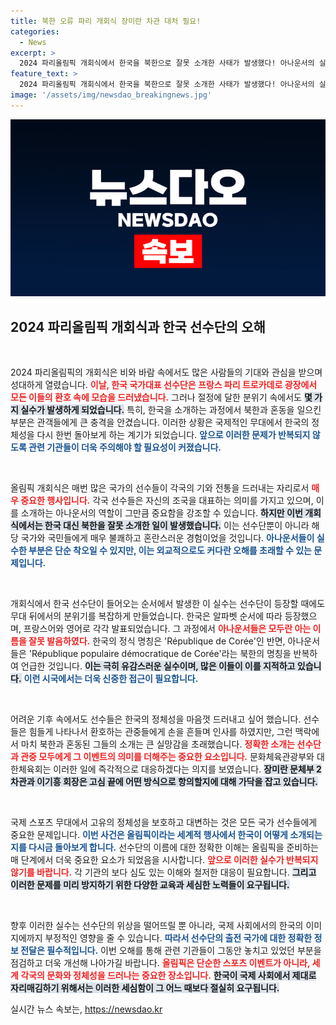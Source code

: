 ```yaml
---
title: 북한 오류 파리 개회식 장미란 차관 대처 필요!
categories:
  - News
excerpt: >
  2024 파리올림픽 개회식에서 한국을 북한으로 잘못 소개한 사태가 발생했다! 아나운서의 실수로 한국이 사라지고 북한만 두 번 언급되는 웃지 못할 상황. 문화체육관광부는 즉각 대응 계획을 발표할 예정이다.
feature_text: >
  2024 파리올림픽 개회식에서 한국을 북한으로 잘못 소개한 사태가 발생했다! 아나운서의 실수로 한국이 사라지고 북한만 두 번 언급되는 웃지 못할 상황. 문화체육관광부는 즉각 대응 계획을 발표할 예정이다.
image: '/assets/img/newsdao_breakingnews.jpg'
---
```


<p><img src="/assets/img/newsdao_breakingnews.jpg" alt="cryptoinkorea 속보" /></p>

<h2 data-ke-size="size26">2024 파리올림픽 개회식과 한국 선수단의 오해</h2>

<p data-ke-size="size16">&nbsp;</p>

<p>2024 파리올림픽의 개회식은 비와 바람 속에서도 많은 사람들의 기대와 관심을 받으며 성대하게 열렸습니다. <b><span style="color: #ee2323;">이날, 한국 국가대표 선수단은 프랑스 파리 트로카데로 광장에서 모든 이들의 환호 속에 모습을 드러냈습니다.</span></b> 그러나 절정에 달한 분위기 속에서도 <b><span style="background-color: #21538527;">몇 가지 실수가 발생하게 되었습니다.</span></b> 특히, 한국을 소개하는 과정에서 북한과 혼동을 일으킨 부분은 관객들에게 큰 충격을 안겼습니다. 이러한 상황은 국제적인 무대에서 한국의 정체성을 다시 한번 돌아보게 하는 계기가 되었습니다. <b><span style="color: #1a5490;">앞으로 이러한 문제가 반복되지 않도록 관련 기관들이 더욱 주의해야 할 필요성이 커졌습니다.</span></b></p>

<p data-ke-size="size16">&nbsp;</p>

<p>올림픽 개회식은 매번 많은 국가의 선수들이 각국의 기와 전통을 드러내는 자리로서 <b><span style="color: #ee2323;">매우 중요한 행사입니다.</span></b> 각국 선수들은 자신의 조국을 대표하는 의미를 가지고 있으며, 이를 소개하는 아나운서의 역할이 그만큼 중요함을 강조할 수 있습니다. <b><span style="background-color: #21538527;">하지만 이번 개회식에서는 한국 대신 북한을 잘못 소개한 일이 발생했습니다.</span></b> 이는 선수단뿐이 아니라 해당 국가와 국민들에게 매우 불쾌하고 혼란스러운 경험이었을 것입니다. <b><span style="color: #1a5490;">아나운서들이 실수한 부분은 단순 착오일 수 있지만, 이는 외교적으로도 커다란 오해를 초래할 수 있는 문제입니다.</span></b></p>

<p data-ke-size="size16">&nbsp;</p>

<p>개회식에서 한국 선수단이 들어오는 순서에서 발생한 이 실수는 선수단이 등장할 때에도 무대 뒤에서의 분위기를 복잡하게 만들었습니다. 한국은 알파벳 순서에 따라 등장했으며, 프랑스어와 영어로 각각 발표되었습니다. 그 과정에서 <b><span style="color: #ee2323;">아나운서들은 모두란 아는 이름을 잘못 발음하였다.</span></b> 한국의 정식 명칭은 'République de Corée'인 반면, 아나운서들은 'République populaire démocratique de Corée'라는 북한의 명칭을 반복하여 언급한 것입니다. <b><span style="background-color: #21538527;">이는 극히 유감스러운 실수이며, 많은 이들이 이를 지적하고 있습니다.</span></b> <b><span style="color: #1a5490;">이런 시국에서는 더욱 신중한 접근이 필요합니다.</span></b></p>

<p data-ke-size="size16">&nbsp;</p>

<p>어려운 기후 속에서도 선수들은 한국의 정체성을 마음껏 드러내고 싶어 했습니다. 선수들은 힘들게 나타나서 환호하는 관중들에게 손을 흔들며 인사를 하였지만, 그런 맥락에서 마치 북한과 혼동된 그들의 소개는 큰 실망감을 초래했습니다. <b><span style="color: #ee2323;">정확한 소개는 선수단과 관중 모두에게 그 이벤트의 의미를 더해주는 중요한 요소입니다.</span></b> 문화체육관광부와 대한체육회는 이러한 일에 즉각적으로 대응하겠다는 의지를 보였습니다. <b><span style="background-color: #21538527;">장미란 문체부 2차관과 이기흥 회장은 고심 끝에 어떤 방식으로 항의할지에 대해 가닥을 잡고 있습니다.</span></b></p>

<p data-ke-size="size16">&nbsp;</p>

<p>국제 스포츠 무대에서 고유의 정체성을 보호하고 대변하는 것은 모든 국가 선수들에게 중요한 문제입니다. <b><span style="color: #1a5490;">이번 사건은 올림픽이라는 세계적 행사에서 한국이 어떻게 소개되는지를 다시금 돌아보게 합니다.</span></b> 선수단의 이름에 대한 정확한 이해는 올림픽을 준비하는 매 단계에서 더욱 중요한 요소가 되었음을 시사합니다. <b><span style="color: #ee2323;">앞으로 이러한 실수가 반복되지 않기를 바랍니다.</span></b> 각 기관의 보다 심도 있는 이해와 철저한 대응이 필요합니다. <b><span style="background-color: #21538527;">그리고 이러한 문제를 미리 방지하기 위한 다양한 교육과 세심한 노력들이 요구됩니다.</span></b></p>

<p data-ke-size="size16">&nbsp;</p>

<p>향후 이러한 실수는 선수단의 위상을 떨어뜨릴 뿐 아니라, 국제 사회에서의 한국의 이미지에까지 부정적인 영향을 줄 수 있습니다. <b><span style="color: #1a5490;">따라서 선수단의 출전 국가에 대한 정확한 정보 전달은 필수적입니다.</span></b> 이번 오해를 통해 관련 기관들이 그동안 놓치고 있었던 부분을 점검하고 더욱 개선해 나아가길 바랍니다. <b><span style="color: #ee2323;">올림픽은 단순한 스포츠 이벤트가 아니라, 세계 각국의 문화와 정체성을 드러나는 중요한 장소입니다.</span></b> <b><span style="background-color: #21538527;">한국이 국제 사회에서 제대로 자리매김하기 위해서는 이러한 세심함이 그 어느 때보다 절실히 요구됩니다.</span></b></p>
실시간 뉴스 속보는, <a href="https://newsdao.kr" rel="dofollow">https://newsdao.kr</a>


